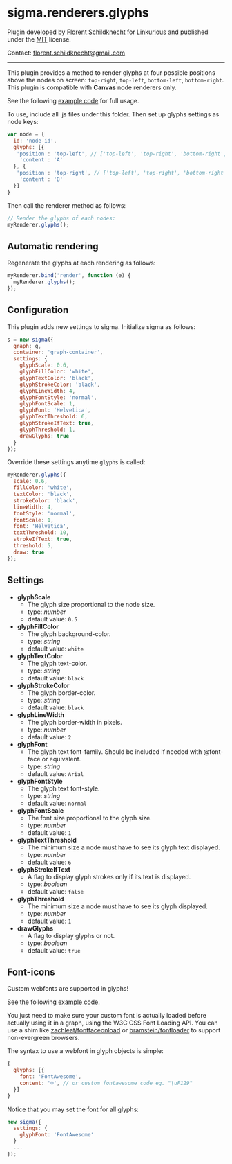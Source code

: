 sigma.renderers.glyphs
=====================

Plugin developed by [Florent Schildknecht](https://github.com/Flo-Schield-Bobby) for [Linkurious](https://github.com/Linkurious) and published under the [MIT](LICENSE) license.

Contact: florent.schildknecht@gmail.com

---

This plugin provides a method to render glyphs at four possible positions above the nodes on screen: `top-right`, `top-left`, `bottom-left`, `bottom-right`. This plugin is compatible with **Canvas** node renderers only.

See the following [example code](../../examples/glyphs-renderer.html) for full usage.

To use, include all .js files under this folder.
Then set up glyphs settings as node keys:

````javascript
var node = {
  id: 'node-id',
  glyphs: [{
   'position': 'top-left', // ['top-left', 'top-right', 'bottom-right', 'bottom-left']
    'content': 'A'
  }, {
   'position': 'top-right', // ['top-left', 'top-right', 'bottom-right', 'bottom-left']
    'content': 'B'
  }]
}
````

Then call the renderer method as follows:

````javascript
// Render the glyphs of each nodes:
myRenderer.glyphs();
````

## Automatic rendering

Regenerate the glyphs at each rendering as follows:

````javascript
myRenderer.bind('render', function (e) {
  myRenderer.glyphs();
});
````

## Configuration

This plugin adds new settings to sigma. Initialize sigma as follows:

````javascript
s = new sigma({
  graph: g,
  container: 'graph-container',
  settings: {
    glyphScale: 0.6,
    glyphFillColor: 'white',
    glyphTextColor: 'black',
    glyphStrokeColor: 'black',
    glyphLineWidth: 4,
    glyphFontStyle: 'normal',
    glyphFontScale: 1,
    glyphFont: 'Helvetica',
    glyphTextThreshold: 6,
    glyphStrokeIfText: true,
    glyphThreshold: 1,
    drawGlyphs: true
  }
});
````

Override these settings anytime `glyphs` is called:

````javascript
myRenderer.glyphs({
  scale: 0.6,
  fillColor: 'white',
  textColor: 'black',
  strokeColor: 'black',
  lineWidth: 4,
  fontStyle: 'normal',
  fontScale: 1,
  font: 'Helvetica',
  textThreshold: 10,
  strokeIfText: true,
  threshold: 5,
  draw: true
});
````

## Settings

 * **glyphScale**
   * The glyph size proportional to the node size.
   * type: *number*
   * default value: `0.5`
 * **glyphFillColor**
   * The glyph background-color.
   * type: *string*
   * default value: `white`
 * **glyphTextColor**
   * The glyph text-color.
   * type: *string*
   * default value: `black`
 * **glyphStrokeColor**
   * The glyph border-color.
   * type: *string*
   * default value: `black`
 * **glyphLineWidth**
   * The glyph border-width in pixels.
   * type: *number*
   * default value: `2`
 * **glyphFont**
   * The glyph text font-family. Should be included if needed with @font-face or equivalent.
   * type: *string*
   * default value: `Arial`
 * **glyphFontStyle**
   * The glyph text font-style.
   * type: *string*
   * default value: `normal`
 * **glyphFontScale**
   * The font size proportional to the glyph size.
   * type: *number*
   * default value: `1`
 * **glyphTextThreshold**
   * The minimum size a node must have to see its glyph text displayed.
   * type: *number*
   * default value: `6`
 * **glyphStrokeIfText**
   * A flag to display glyph strokes only if its text is displayed.
   * type: *boolean*
   * default value: `false`
 * **glyphThreshold**
   * The minimum size a node must have to see its glyph displayed.
   * type: *number*
   * default value: `1`
 * **drawGlyphs**
   * A flag to display glyphs or not.
   * type: *boolean*
   * default value: `true`

## Font-icons

Custom webfonts are supported in glyphs!

See the following [example code](../../examples/glyphs-renderer-icons.html).

You just need to make sure your custom font is actually loaded before actually using it in a graph, using the W3C CSS Font Loading API. You can use a shim like [zachleat/fontfaceonload](https://github.com/zachleat/fontfaceonload) or [bramstein/fontloader](https://github.com/bramstein/fontloader) to support non-evergreen browsers.

The syntax to use a webfont in glyph objects is simple:

```javascript
{
  glyphs: [{
    font: 'FontAwesome',
    content: '☺', // or custom fontawesome code eg. "\uF129"
  }]
}
```

Notice that you may set the font for all glyphs:

```javascript
new sigma({
  settings: {
    glyphFont: 'FontAwesome'
  }
  ...
});
```

